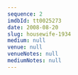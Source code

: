 ```yaml
---
sequence: 2
imdbId: tt0025273
date: 2008-08-20
slug: housewife-1934
medium: null
venue: null
venueNotes: null
mediumNotes: null
---
```


